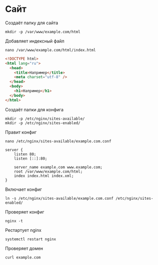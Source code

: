 # Сайт

Создаёт папку для сайта

```
mkdir -p /var/www/example.com/html
```

Добавляет индексный файл

```
nano /var/www/example.com/html/index.html
```

```html
<!DOCTYPE html>
<html lang="ru">
  <head>
    <title>Например</title>
    <meta charset="utf-8" />
  </head>
  <body>
    <h1>Например</h1>
  </body>
</html>
```

Создаёт папки для конфига

```
mkdir -p /etc/nginx/sites-available/
mkdir -p /etc/nginx/sites-enabled/
```

Правит конфиг

```
nano /etc/nginx/sites-available/example.com.conf
```

```
server {
    listen 80;
    listen [::]:80;

    server_name example.com www.example.com;
    root /var/www/example.com/html;
    index index.html index.xml;
}
```

Включает конфиг

```
ln -s /etc/nginx/sites-available/example.com.conf /etc/nginx/sites-enabled/
```

Проверяет конфиг

```
nginx -t
```

Рестартует nginx

```
systemctl restart nginx
```

Проверяет домен

```
curl example.com
```
